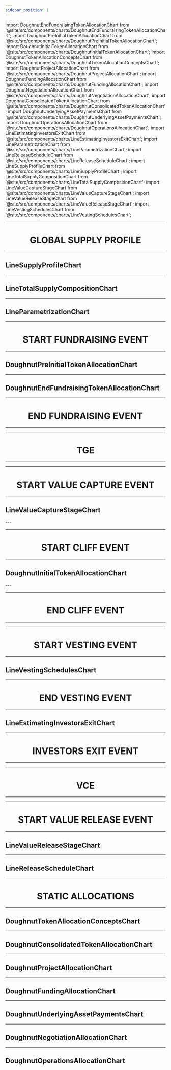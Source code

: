 ```yaml
---
sidebar_position: 1
---
```


import DoughnutEndFundraisingTokenAllocationChart from '@site/src/components/charts/DoughnutEndFundraisingTokenAllocationChart';
import DoughnutPreInitialTokenAllocationChart from '@site/src/components/charts/DoughnutPreInitialTokenAllocationChart';
import DoughnutInitialTokenAllocationChart from '@site/src/components/charts/DoughnutInitialTokenAllocationChart';
import DoughnutTokenAllocationConceptsChart from '@site/src/components/charts/DoughnutTokenAllocationConceptsChart';
import DoughnutProjectAllocationChart from '@site/src/components/charts/DoughnutProjectAllocationChart';
import DoughnutFundingAllocationChart from '@site/src/components/charts/DoughnutFundingAllocationChart';
import DoughnutNegotiationAllocationChart from '@site/src/components/charts/DoughnutNegotiationAllocationChart';
import DoughnutConsolidatedTokenAllocationChart from '@site/src/components/charts/DoughnutConsolidatedTokenAllocationChart';
import DoughnutUnderlyingAssetPaymentsChart from '@site/src/components/charts/DoughnutUnderlyingAssetPaymentsChart';
import DoughnutOperationsAllocationChart from '@site/src/components/charts/DoughnutOperationsAllocationChart';
import LineEstimatingInvestorsExitChart from '@site/src/components/charts/LineEstimatingInvestorsExitChart';
import LineParametrizationChart from '@site/src/components/charts/LineParametrizationChart';
import LineReleaseScheduleChart from '@site/src/components/charts/LineReleaseScheduleChart';
import LineSupplyProfileChart from '@site/src/components/charts/LineSupplyProfileChart';
import LineTotalSupplyCompositionChart from '@site/src/components/charts/LineTotalSupplyCompositionChart';
import LineValueCaptureStageChart from '@site/src/components/charts/LineValueCaptureStageChart';
import LineValueReleaseStageChart from '@site/src/components/charts/LineValueReleaseStageChart';
import LineVestingSchedulesChart from '@site/src/components/charts/LineVestingSchedulesChart';

---
# <center>GLOBAL SUPPLY PROFILE</center>
---

## LineSupplyProfileChart
<LineSupplyProfileChart/>

---

## LineTotalSupplyCompositionChart
<LineTotalSupplyCompositionChart/>

---

## LineParametrizationChart
<LineParametrizationChart/>

---
# <center>START FUNDRAISING EVENT</center>
---

## DoughnutPreInitialTokenAllocationChart
<DoughnutPreInitialTokenAllocationChart/>

---

## DoughnutEndFundraisingTokenAllocationChart
<DoughnutEndFundraisingTokenAllocationChart/>

---
# <center>END FUNDRAISING EVENT</center>
---

---
# <center>TGE</center>
---

---
# <center>START VALUE CAPTURE EVENT</center>
---

## LineValueCaptureStageChart
<LineValueCaptureStageChart/>
---

---
# <center>START CLIFF EVENT</center>
---

## DoughnutInitialTokenAllocationChart
<DoughnutInitialTokenAllocationChart/>
---

---
# <center>END CLIFF EVENT</center>
---

---
# <center>START VESTING EVENT</center>
---

## LineVestingSchedulesChart
<LineVestingSchedulesChart/>

---
# <center>END VESTING EVENT</center>
---

## LineEstimatingInvestorsExitChart
<LineEstimatingInvestorsExitChart/>

---
# <center>INVESTORS EXIT EVENT</center>
---

---
# <center>VCE</center>
---

---
# <center>START VALUE RELEASE EVENT</center>
---

## LineValueReleaseStageChart
<LineValueReleaseStageChart/>

---

## LineReleaseScheduleChart
<LineReleaseScheduleChart/>

---
# <center>STATIC ALLOCATIONS</center>
---

## DoughnutTokenAllocationConceptsChart
<DoughnutTokenAllocationConceptsChart/>

---

## DoughnutConsolidatedTokenAllocationChart
<DoughnutConsolidatedTokenAllocationChart/>

---

## DoughnutProjectAllocationChart
<DoughnutProjectAllocationChart/>

---

## DoughnutFundingAllocationChart
<DoughnutFundingAllocationChart/>

---

## DoughnutUnderlyingAssetPaymentsChart
<DoughnutUnderlyingAssetPaymentsChart/>

---

## DoughnutNegotiationAllocationChart
<DoughnutNegotiationAllocationChart/>

---

## DoughnutOperationsAllocationChart
<DoughnutOperationsAllocationChart/>

